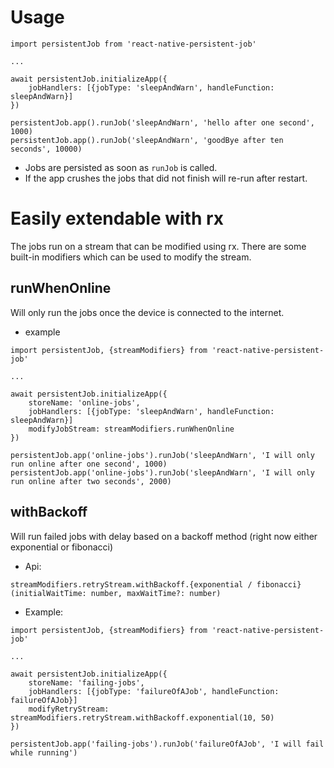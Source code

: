 # Usage

```
import persistentJob from 'react-native-persistent-job'

... 

await persistentJob.initializeApp({
	jobHandlers: [{jobType: 'sleepAndWarn', handleFunction: sleepAndWarn}]
})

persistentJob.app().runJob('sleepAndWarn', 'hello after one second', 1000)
persistentJob.app().runJob('sleepAndWarn', 'goodBye after ten seconds', 10000)
```

* Jobs are persisted as soon as `runJob` is called. 
* If the app crushes the jobs that did not finish will re-run after restart.

# Easily extendable with rx
The jobs run on a stream that can be modified using rx. There are some built-in modifiers which can be used to modify the stream.

## runWhenOnline
Will only run the jobs once the device is connected to the internet.

* example
```
import persistentJob, {streamModifiers} from 'react-native-persistent-job'

...

await persistentJob.initializeApp({
	storeName: 'online-jobs',
	jobHandlers: [{jobType: 'sleepAndWarn', handleFunction: sleepAndWarn}]
	modifyJobStream: streamModifiers.runWhenOnline
})

persistentJob.app('online-jobs').runJob('sleepAndWarn', 'I will only run online after one second', 1000)
persistentJob.app('online-jobs').runJob('sleepAndWarn', 'I will only run online after two seconds', 2000)
```

## withBackoff
Will run failed jobs with delay based on a backoff method (right now either exponential or fibonacci)

* Api:
```
streamModifiers.retryStream.withBackoff.{exponential / fibonacci}(initialWaitTime: number, maxWaitTime?: number)
```

* Example:

```
import persistentJob, {streamModifiers} from 'react-native-persistent-job' 

...

await persistentJob.initializeApp({
	storeName: 'failing-jobs',
	jobHandlers: [{jobType: 'failureOfAJob', handleFunction: failureOfAJob}]
	modifyRetryStream: streamModifiers.retryStream.withBackoff.exponential(10, 50)
})

persistentJob.app('failing-jobs').runJob('failureOfAJob', 'I will fail while running')
```